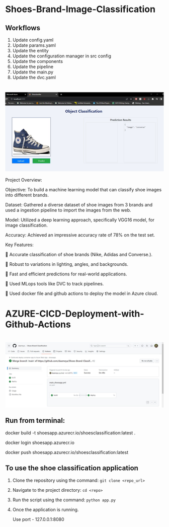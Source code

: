# Shoes-Brand-Image-Classification

## Workflows
1. Update config.yaml
2. Update params.yaml
3. Update the entity
4. Update the configuration manager in src config
5. Update the components
6. Update the pipeline
7. Update the main.py
8. Update the dvc.yaml

<div id="header">
  <h1>
    <img src="Screenshots\shoe_classification_webpage.jpg" alt="Image classification" width="1000" align="center"/>
  </h1>
</div>

Project Overview:

Objective: To build a machine learning model that can classify shoe images into different brands.

Dataset: Gathered a diverse dataset of shoe images from 3 brands and used a ingestion pipeline to import the images from the web.

Model: Utilized a deep learning approach, specifically VGG16 model, for image classification.

Accuracy: Achieved an impressive accuracy rate of 78% on the test set.


Key Features:

🌟 Accurate classification of shoe brands (Nike, Adidas and Converse.).

📸 Robust to variations in lighting, angles, and backgrounds.

🚀 Fast and efficient predictions for real-world applications.

🌟 Used MLops tools like DVC to track pipelines.

🚀 Used docker file and github actions to deploy the model in Azure cloud.


# AZURE-CICD-Deployment-with-Github-Actions

<div id="header">
  <h1>
    <img src="Screenshots\Deployment.jpg" alt="Web deployment using github actions" width="1000" align="center"/>
  </h1>
</div>

## Run from terminal:

docker build -t shoesapp.azurecr.io/shoesclassification:latest .

docker login shoesapp.azurecr.io

docker push shoesapp.azurecr.io/shoesclassification:latest

## To use the shoe classification application

1. Clone the repository using the command: `git clone <repo_url>`
2. Navigate to the project directory: `cd <repo>`
3. Run the script using the command: `python app.py`
4. Once the application is running.

    Use port - 127.0.0.1:8080

